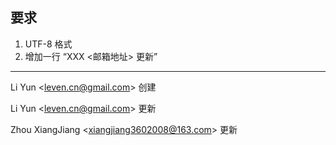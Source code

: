 ## 要求
1. UTF-8 格式
2. 增加一行 “XXX <邮箱地址> 更新”

******

Li Yun &lt;leven.cn@gmail.com&gt; 创建

Li Yun &lt;leven.cn@gmail.com&gt; 更新

Zhou XiangJiang &lt;xiangjiang3602008@163.com&gt; 更新
